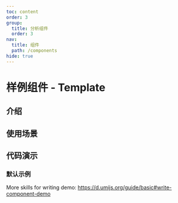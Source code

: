 ```yaml
---
toc: content
order: 3
group:
  title: 分析组件
  order: 3
nav:
  title: 组件
  path: /components
hide: true
---
```


# 样例组件 - Template

## 介绍

## 使用场景

## 代码演示

### 默认示例

<code src="./demos/default.tsx" compact defaultShowCode></code>

<API></API>

More skills for writing demo: https://d.umijs.org/guide/basic#write-component-demo
